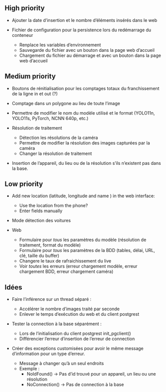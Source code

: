 ## High priority

* Ajouter la date d’insertion et le nombre d’éléments insérés dans le web

* Fichier de configuration pour la persistence lors du redémarrage du conteneur
  - Renplace les variables d’environnement
  - Sauvegarde du fichier avec un bouton dans la page web d’accueil
  - Chargement du fichier au démarrage et avec un bouton dans la page web d’accueil

## Medium priority

* Boutons de rénitialisation pour les comptages totaux du franchissement de la ligne in et out (?)

* Comptage dans un polygone au lieu de toute l’image

* Permettre de modifier le nom du modèle utilisé et le format (YOLO11n, YOLO11s, PyTorch, NCNN 640p, etc.)

* Résolution de traitement
  - Détection les résolutions de la caméra
  - Permettre de modifier la résolution des images capturées par la caméra
  - Changer la résolution de traitement

* Insertion de l’appareil, du lieu ou de la résolution s’ils n’existent pas dans la base.

## Low priority

* Add new location (latitude, longitude and name ) in the web interface:
  - Use the location from the phone?
  - Enter fields manually

* Mode détection des voitures

* Web
  - Formulaire pour *tous* les paramètres du modèle (résolution de traitement, format du modèle)
  - Formulaire pour *tous* les paramètres de la BDD (tables, délai, URL, clé, taille du buffer)
  - Changere le taux de rafraichissement du live
  - Voir *toutes* les erreurs (erreur chargement modèle, erreur chargement BDD, erreur chargement caméra)

## Idées

* Faire l’inférence sur un thread séparé :
  - Accélérer le nombre d’images traité par seconde
  - Enlever le temps d’exécution du web et du client postgrest

* Tester la connection à la base séparément :
  - Lors de l’initialisation du client postgrest init_pgclient()
  - Différencier l’erreur d’insertion de l’erreur de connection

* Créer des exceptions customisées pour avoir le même message d’information pour un type d’erreur. 
  - Message à changer qu’à un seul endroits
  - Exemple :
    + NoIdFound() -> Pas d’id trouvé pour un appareil, un lieu ou une résolution
    + NoConnection() -> Pas de connection à la base
